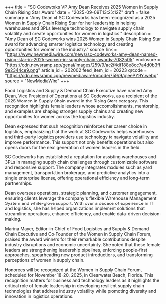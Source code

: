 +++
title = "SC Codeworks VP Amy Dean Receives 2025 Women in Supply Chain Rising Star Award"
date = "2025-09-09T13:26:12Z"
draft = false
summary = "Amy Dean of SC Codeworks has been recognized as a 2025 Women in Supply Chain Rising Star for her leadership in helping warehouses and 3PLs leverage technology to navigate supply chain volatility and create opportunities for women in logistics."
description = "Amy Dean of SC Codeworks wins 2025 Women in Supply Chain Rising Star award for advancing smarter logistics technology and creating opportunities for women in the industry."
source_link = "https://www.newmediawire.com/news/sc-codeworks-amy-dean-named-rising-star-in-2025-women-in-supply-chain-awards-7082505"
enclosure = "https://cdn.newsramp.app/genai/images/259/9/ac2f4df188e8cc7a4d0b3ff9e2344ce9.png"
article_id = 202002
feed_item_id = 20223
qrcode = "https://cdn.newsramp.app/newmediawire/qrcode/259/9/gleePY9Y.webp"
source = "NewMediaWire"
+++

<p>Food Logistics and Supply & Demand Chain Executive have named Amy Dean, Vice President of Operations at SC Codeworks, as a recipient of the 2025 Women in Supply Chain award in the Rising Stars category. This recognition highlights female leaders whose accomplishments, mentorship, and examples are shaping stronger supply chains and creating new opportunities for women across the logistics industry.</p><p>Dean expressed that such recognition reinforces her career choice in logistics, emphasizing that the work at SC Codeworks helps warehouses and third-party logistics providers use technology to navigate volatility and improve performance. This support not only benefits operations but also opens doors for the next generation of women leaders in the field.</p><p>SC Codeworks has established a reputation for assisting warehouses and 3PLs in managing supply chain challenges through customizable software and responsive support. The company integrates modules such as yard management, transportation brokerage, and predictive analytics into a single enterprise license, offering operational efficiency and long-term partnerships.</p><p>Dean oversees operations, strategic planning, and customer engagement, ensuring clients leverage the company's flexible Warehouse Management System and white-glove support. With over a decade of experience in IT and logistics, she has helped organizations implement solutions that streamline operations, enhance efficiency, and enable data-driven decision-making.</p><p>Marina Mayer, Editor-in-Chief of Food Logistics and Supply & Demand Chain Executive and Co-Founder of the Women in Supply Chain Forum, praised the award winners for their remarkable contributions despite industry disruptions and economic uncertainty. She noted that these female leaders are strengthening leadership pipelines, enforcing people-first approaches, spearheading new product introductions, and transforming perceptions of women in supply chain.</p><p>Honorees will be recognized at the Women in Supply Chain Forum, scheduled for November 18-20, 2025, in Clearwater Beach, Florida. This recognition matters for business and technology leaders as it highlights the critical role of female leadership in developing resilient supply chain technologies that address industry volatility while promoting diversity and innovation in logistics operations.</p>